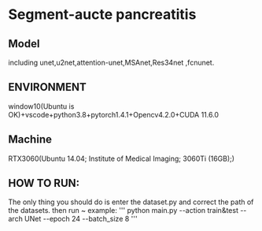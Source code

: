 # Segment-aucte pancreatitis
## Model
including unet,u2net,attention-unet,MSAnet,Res34net ,fcnunet.
## ENVIRONMENT
window10(Ubuntu is OK)+vscode+python3.8+pytorch1.4.1+Opencv4.2.0+CUDA 11.6.0
## Machine
RTX3060(Ubuntu 14.04; Institute of Medical Imaging; 3060Ti (16GB);)
## HOW TO RUN:
The only thing you should do is enter the dataset.py and correct the path of the datasets. then run ~ example:
''' 
   python main.py --action train&test --arch UNet --epoch 24 --batch_size 8
   ''' 
